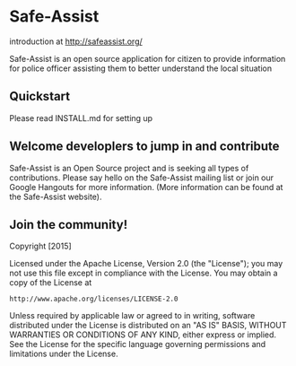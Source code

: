 # Safe-Assist
introduction at
http://safeassist.org/

Safe-Assist is an open source application for citizen to provide information for police officer assisting them to better understand the local situation

## Quickstart

Please read INSTALL.md for setting up

## Welcome developlers to jump in and contribute
Safe-Assist is an Open Source project and is seeking all types of contributions.  Please say hello on the Safe-Assist mailing list or join our Google Hangouts for more information.  (More information can be found at the Safe-Assist website).


## Join the community!


Copyright [2015]

Licensed under the Apache License, Version 2.0 (the "License");
you may not use this file except in compliance with the License.
You may obtain a copy of the License at

    http://www.apache.org/licenses/LICENSE-2.0

Unless required by applicable law or agreed to in writing, software
distributed under the License is distributed on an "AS IS" BASIS,
WITHOUT WARRANTIES OR CONDITIONS OF ANY KIND, either express or implied.
See the License for the specific language governing permissions and
limitations under the License.

